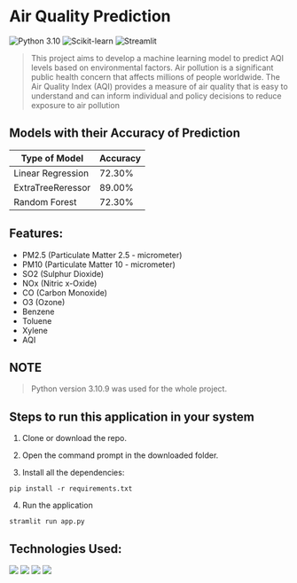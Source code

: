 # Air Quality Prediction
 ![Python 3.10](https://img.shields.io/badge/Python-3.10-brightgreen.svg) ![Scikit-learn](https://img.shields.io/badge/Library-Scikit_Learn-orange.svg) ![Streamlit](https://img.shields.io/badge/Framework-Flask-black.svg)

> This project aims to develop a machine learning model to predict AQI levels based on 
environmental factors. Air pollution is a significant public health concern that affects millions of people 
worldwide. The Air Quality Index (AQI) provides a measure of air quality that is easy to 
understand and can inform individual and policy decisions to reduce exposure to air 
pollution

## Models with their Accuracy of Prediction

| Type of Model            | Accuracy |
| ------------------------ | -------- |
| Linear Regression        | 72.30%   | 
| ExtraTreeReressor        | 89.00%   |
| Random Forest            | 72.30%   |

## Features:

- PM2.5 (Particulate Matter 2.5 - micrometer) 
- PM10 (Particulate Matter 10 - micrometer) 
- SO2 (Sulphur Dioxide) 
- NOx (Nitric x-Oxide) 
- CO (Carbon Monoxide) 
- O3 (Ozone) 
- Benzene 
- Toluene 
- Xylene 
- AQI

## NOTE

> Python version 3.10.9 was used for the whole project.<br>

## Steps to run this application in your system

1. Clone or download the repo.
 
2. Open the command prompt in the downloaded folder.

3. Install all the dependencies:

```
pip install -r requirements.txt
```

4. Run the application

```
stramlit run app.py
```

## Technologies Used:

<img src="https://img.shields.io/badge/-Python-blue?style=for-the-badge"> <img src="https://img.shields.io/badge/-Jupyter Notebook-orange?style=for-the-badge"> <img src="https://img.shields.io/badge/-Pandas-purple?style=for-the-badge"> <img src="https://img.shields.io/badge/-Scikit_Learn-darkgreen?style=for-the-badge"> 


